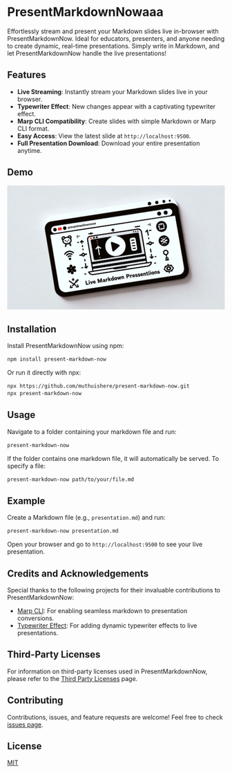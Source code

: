 # PresentMarkdownNowaaa

Effortlessly stream and present your Markdown slides live in-browser with PresentMarkdownNow. Ideal for educators, presenters, and anyone needing to create dynamic, real-time presentations. Simply write in Markdown, and let PresentMarkdownNow handle the live presentations!

## Features

- **Live Streaming**: Instantly stream your Markdown slides live in your browser.
- **Typewriter Effect**: New changes appear with a captivating typewriter effect.
- **Marp CLI Compatibility**: Create slides with simple Markdown or Marp CLI format.
- **Easy Access**: View the latest slide at `http://localhost:9500`.
- **Full Presentation Download**: Download your entire presentation anytime.

## Demo
[![PresentMarkdownNow Demo](testdata/assets/presentnow.png)](https://youtu.be/Uaxzf9ZFd_k)


## Installation

Install PresentMarkdownNow using npm:

```bash
npm install present-markdown-now
```

Or run it directly with npx:

```bash
npx https://github.com/muthuishere/present-markdown-now.git
npx present-markdown-now
```

## Usage

Navigate to a folder containing your markdown file and run:

```bash
present-markdown-now
```

If the folder contains one markdown file, it will automatically be served. To specify a file:

```bash
present-markdown-now path/to/your/file.md
```

## Example

Create a Markdown file (e.g., `presentation.md`) and run:

```bash
present-markdown-now presentation.md
```

Open your browser and go to `http://localhost:9500` to see your live presentation.

## Credits and Acknowledgements

Special thanks to the following projects for their invaluable contributions to PresentMarkdownNow:

- [Marp CLI](https://www.npmjs.com/package/@marp-team/marp-cli): For enabling seamless markdown to presentation conversions.
- [Typewriter Effect](https://www.npmjs.com/package/typewriter-effect): For adding dynamic typewriter effects to live presentations.

## Third-Party Licenses

For information on third-party licenses used in PresentMarkdownNow, please refer to the [Third Party Licenses](THIRD-PARTY-LICENSES.txt) page.


## Contributing

Contributions, issues, and feature requests are welcome! Feel free to check [issues page](https://github.com/muthuishere/present-markdown-now/issues).

## License

[MIT](LICENSE)
